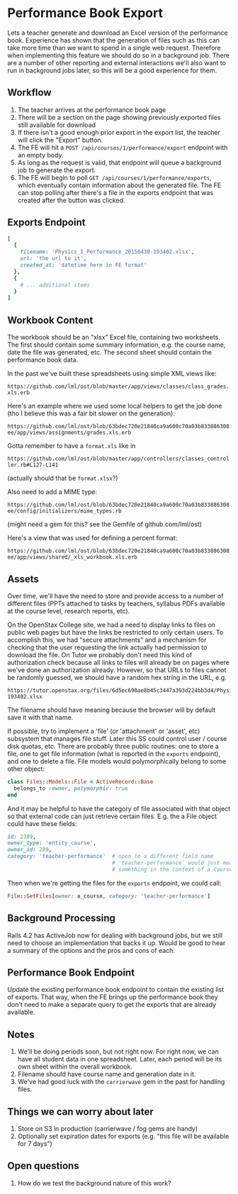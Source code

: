 # Performance Book Export

Lets a teacher generate and download an Excel version of the performance book.  Experience has shown that the generation of files such as this can take more time than we want to spend in a single web request.  Therefore when implementing this feature we should do so in a background job.  There are a number of other reporting and external interactions we'll also want to run in background jobs later, so this will be a good experience for them.

## Workflow

1. The teacher arrives at the performance book page
2. There will be a section on the page showing previously exported files still available for download
3. If there isn't a good enough prior export in the export list, the teacher will click the "Export" button.
4. The FE will hit a `POST /api/courses/1/performance/export` endpoint with an empty body.
5. As long as the request is valid, that endpoint will queue a background job to generate the export.
5. The FE will begin to poll `GET /api/courses/1/performance/exports`, which eventually contain information about the generated file.  The FE can stop polling after there's a file in the exports endpoint that was created after the button was clicked.

## Exports Endpoint

```ruby
[
  {
    filename: 'Physics_I_Performance_20150430-193402.xlsx',
    url: 'the url to it',
    created_at: 'datetime here in FE format'
  },
  {
    # ... additional items
  }
]
```

## Workbook Content

The workbook should be an "xlsx" Excel file, containing two worksheets.  The first should contain some summary information, e.g. the course name, date the file was generated, etc.  The second sheet should contain the performance book data.

In the past we've built these spreadsheets using simple XML views like:

`https://github.com/lml/ost/blob/master/app/views/classes/class_grades.xls.erb`

Here's an example where we used some local helpers to get the job done (tho I believe this was a fair bit slower on the generation):

`https://github.com/lml/ost/blob/63bdec720e21840ca9a600c70a03b833886308ee/app/views/assignments/grades.xls.erb`

Gotta remember to have a `format.xls` like in

`https://github.com/lml/ost/blob/master/app/controllers/classes_controller.rb#L127-L141`

(actually should that be `format.xlsx`?)

Also need to add a MIME type:

`https://github.com/lml/ost/blob/63bdec720e21840ca9a600c70a03b833886308ee/config/initializers/mime_types.rb`

(might need a gem for this? see the Gemfile of github.com/lml/ost)

Here's a view that was used for defining a percent format:

`https://github.com/lml/ost/blob/63bdec720e21840ca9a600c70a03b833886308ee/app/views/shared/_xls_workbook.xls.erb`

## Assets

Over time, we'll have the need to store and provide access to a number of different files (PPTs attached to tasks by teachers, syllabus PDFs available at the course level, research reports, etc).

On the OpenStax College site, we had a need to display links to files on public web pages but have the links be restricted to only certain users.  To accomplish this, we had "secure attachments" and a mechanism for checking that the user requesting the link actually had permission to download the file.  On Tutor we probably don't need this kind of authorization check because all links to files will already be on pages where we've done an authorization already.  However, so that URLs to files cannot be randomly guessed, we should have a random hex string in the URL, e.g.

```
https://tutor.openstax.org/files/6d5ec690ae8b45c3447a393d224bb3d4/Physics_I_Performance_20150430-193402.xlsx
```

The filename should have meaning because the browser will by default save it with that name.

If possible, try to implement a 'file' (or 'attachment' or 'asset', etc) subsystem that manages file stuff.  Later this SS could control user / course disk quotas, etc.  There are probably three public routines: one to store a file, one to get file information (what is reported in the `exports` endpoint), and one to delete a file.  File models would polymorphically belong to some other object:

```ruby
class Files::Models::File < ActiveRecord::Base
  belongs_to :owner, polymorphic: true
end
```

And it may be helpful to have the category of file associated with that object so that external code can just retrieve certain files.  E.g. the a File object could have these fields:

```ruby
id: 2389,
owner_type: 'entity_course',
owner_id: 289,
category: 'teacher-performance'  # open to a different field name
                                 # 'teacher-performance' would just mean
                                 # something in the context of a Course owner
```

Then when we're getting the files for the `exports` endpoint, we could call:

```ruby
File::GetFiles[owner: a_course, category: 'teacher-performance']
```

## Background Processing

Rails 4.2 has ActiveJob now for dealing with background jobs, but we still need to choose an implementation that backs it up.  Would be good to hear a summary of the options and the pros and cons of each.

## Performance Book Endpoint

Update the existing performance book endpoint to contain the existing list of exports.  That way, when the FE brings up the performance book they don't need to make a separate query to get the exports that are already available.

## Notes

1. We'll be doing periods soon, but not right now.  For right now, we can have all student data in one spreadsheet.  Later, each period will be its own sheet within the overall workbook.
2. Filename should have course name and generation date in it.
3. We've had good luck with the `carrierwave` gem in the past for handling files.

## Things we can worry about later

1. Store on S3 in production (carrierwave / fog gems are handy)
2. Optionally set expiration dates for exports (e.g. "this file will be available for 7 days")

## Open questions

1. How do we test the background nature of this work?

